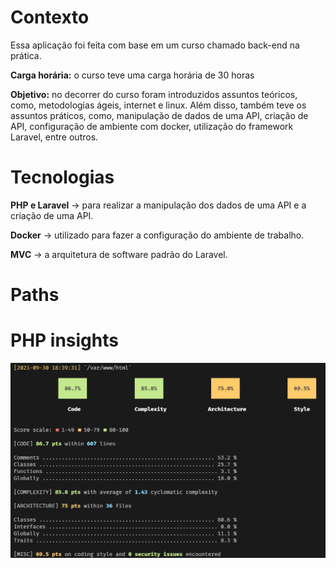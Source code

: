 <h1>Contexto</h1>
Essa aplicação foi feita com base em um curso chamado back-end na prática.

<b>Carga horária:</b> o curso teve uma carga horária de 30 horas

<b>Objetivo:</b> no decorrer do curso foram introduzidos assuntos teóricos, como, metodologias ágeis, internet e linux. Além disso, também teve os assuntos práticos, como, manipulação de dados de uma API, criação de API, configuração de ambiente com docker, utilização do framework Laravel, entre outros.
    
<h1>Tecnologias</h1>
    
<p><b>PHP e Laravel</b> -> para realizar a manipulação dos dados de uma API e a criação de uma API.</p>
    
<p><b>Docker</b> -> utilizado para fazer a configuração do ambiente de trabalho.</p>
    
<p><b>MVC</b> -> a arquitetura de software padrão do Laravel.</p>
    
    
<h1>Paths</h1>
    
    
<h1>PHP insights</h1>

![alt text](https://github.com/fael890/corebiz-gobeyond/blob/master/insights.png?raw=true)
